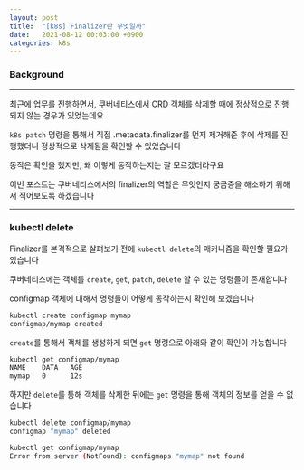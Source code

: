 ```yaml
---
layout: post
title:  "[k8s] Finalizer란 무엇일까"
date:   2021-08-12 00:03:00 +0900
categories: k8s
---
```


### Background

----------

최근에 업무를 진행하면서, 쿠버네티스에서 CRD 객체를 삭제할 때에 정상적으로 진행되지 않는 경우가 있었는데요

`k8s patch` 명령을 통해서 직접 .metadata.finalizer를 먼저 제거해준 후에 삭제를 진행했더니 정상적으로 삭제됨을 확인할 수 있었습니다

동작은 확인을 했지만, 왜 이렇게 동작하는지는 잘 모르겠더라구요

이번 포스트는 쿠버네티스에서의 finalizer의 역할은 무엇인지 궁금증을 해소하기 위해서 적어보도록 하겠습니다

----------

### kubectl delete

Finalizer를 본격적으로 살펴보기 전에 `kubectl delete`의 매커니즘을 확인할 필요가 있습니다

쿠버네티스에는 객체를 `create`, `get`, `patch`, `delete` 할 수 있는 명령들이 존재합니다

configmap 객체에 대해서 명령들이 어떻게 동작하는지 확인해 보겠습니다

```bash
kubectl create configmap mymap
configmap/mymap created
```

`create`를 통해서 객체를 생성하게 되면 `get` 명령으로 아래와 같이 확인이 가능합니다

```bash
kubectl get configmap/mymap
NAME    DATA   AGE
mymap   0      12s
```

하지만 `delete`를 통해 객체를 삭제한 뒤에는 `get` 명령을 통해 객체의 정보를 얻을 수 없습니다

```bash
kubectl delete configmap/mymap
configmap "mymap" deleted
```

```bash
kubectl get configmap/mymap
Error from server (NotFound): configmaps "mymap" not found
```



